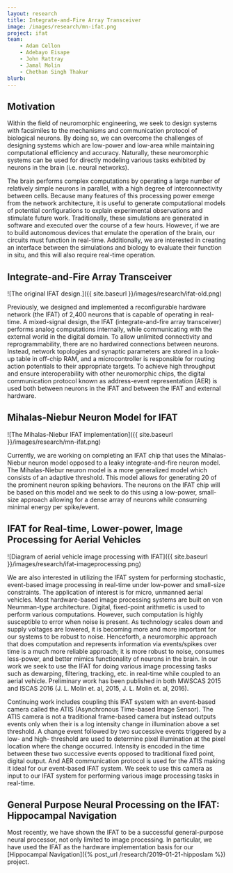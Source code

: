 ```yaml
---
layout: research
title: Integrate-and-Fire Array Transceiver
image: /images/research/mn-ifat.png
project: ifat
team:
    - Adam Cellon
    - Adebayo Eisape
    - John Rattray
    - Jamal Molin
    - Chethan Singh Thakur
blurb:
---
```


## Motivation

Within the field of neuromorphic engineering, we seek to design systems with facsimiles to the mechanisms and communication protocol of biological neurons. By doing so, we can overcome the challenges of designing systems which are low-power and low-area while maintaining computational efficiency and accuracy. Naturally, these neuromorphic systems can be used for directly modeling various tasks exhibited by neurons in the brain (i.e. neural networks).


The brain performs complex computations by operating a large number of relatively simple neurons in parallel, with a high degree of interconnectivity between cells. Because many features of this processing power emerge from the network architecture, it is useful to generate computational models of potential configurations to explain experimental observations and stimulate future work. Traditionally, these simulations are generated in software and executed over the course of a few hours. However, if we are to build autonomous devices that emulate the operation of the brain, our circuits must function in real-time. Additionally, we are interested in creating an interface between the simulations and biology to evaluate their function in situ, and this will also require real-time operation.

## Integrate-and-Fire Array Transceiver

![The original IFAT design.]({{ site.baseurl }}/images/research/ifat-old.png)

Previously, we designed and implemented a reconfigurable hardware network (the IFAT) of 2,400 neurons that is capable of operating in real-time. A mixed-signal design, the IFAT (integrate-and-fire array transceiver) performs analog computations internally, while communicating with the external world in the digital domain. To allow unlimited connectivity and reprogrammability, there are no hardwired connections between neurons. Instead, network topologies and synaptic parameters are stored in a look-up table in off-chip RAM, and a microcontroller is responsible for routing action potentials to their appropriate targets. To achieve high throughput and ensure interoperability with other neuromorphic chips, the digital communication protocol known as address-event representation (AER) is used both between neurons in the IFAT and between the IFAT and external hardware.

## Mihalas-Niebur Neuron Model for IFAT

![The Mihalas-Niebur IFAT implementation]({{ site.baseurl }}/images/research/mn-ifat.png)

Currently, we are working on completing an IFAT chip that uses the Mihalas-Niebur neuron model opposed to a leaky integrate-and-fire  neuron model.  The Mihalas-Niebur neuron model is a more generalized model which consists of an adaptive threshold.  This model allows for generating 20 of the prominent neuron spiking behaviors.  The neurons on the IFAT chip will be based on this model and we seek to do this using a low-power, small-size approach allowing for a dense array of neurons while consuming minimal energy per spike/event.

## IFAT for Real-time, Lower-power, Image Processing for Aerial Vehicles

![Diagram of aerial vehicle image processing with IFAT]({{ site.baseurl }}/images/research/ifat-imageprocessing.png)

We are also interested in utilizing the IFAT system for performing stochastic, event-based image processing in real-time under low-power and small-size constraints.  The application of interest is for micro, unmanned aerial vehicles.  Most hardware-based image processing systems are built on von Neumman-type architecture.  Digital, fixed-point arithmetic is used to perform various computations.  However, such computation is highly susceptible to error when noise is present.  As technology scales down and supply voltages are lowered, it is becoming more and more important for our systems to be robust to noise.  Henceforth, a neuromorphic approach that does computation and represents information via events/spikes over time is a much more reliable approach; it is more robust to noise, consumes less-power, and better mimics functionality of neurons in the brain.  In our work we seek to use the IFAT for doing various image processing tasks such as dewarping, filtering, tracking, etc. in real-time while coupled to an aerial vehicle.  Preliminary work has been published in both MWSCAS 2015 and ISCAS 2016 (J. L. Molin et. al, 2015, J. L. Molin et. al, 2016).

Continuing work includes coupling this IFAT system with an event-based camera called the ATIS (Asynchronous Time-based Image Sensor).  The ATIS camera is not a traditional frame-based camera but instead outputs events only when their is a log intensity change in illumination above a set threshold.  A change event followed by two successive events triggered by a low- and high- threshold are used to determine pixel illumination at the pixel location where the change occurred.  Intensity is encoded in the time between these two successive events opposed to traditional fixed point, digital output.  And AER communication protocol is used for the ATIS making it ideal for our event-based IFAT system.  We seek to use this camera as input to our IFAT system for performing various image processing tasks in real-time.

## General Purpose Neural Processing on the IFAT: Hippocampal Navigation

Most recently, we have shown the IFAT to be a successful general-purpose neural processor, not only limited to image processing. In particular, we have used the IFAT as the hardware implementation basis for our [Hippocampal Navigation]({% post_url /research/2019-01-21-hipposlam %}) project.
